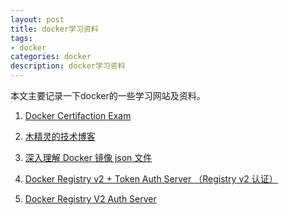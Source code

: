 ```yaml
---
layout: post
title: docker学习资料
tags:
- docker
categories: docker
description: docker学习资料
---
```



本文主要记录一下docker的一些学习网站及资料。


<!-- more -->



1. [Docker Certifaction Exam](https://wiki.shileizcc.com/display/DOC/Docker+Certification+Exam+installation+Tutorial#DockerCertificationExaminstallationTutorial-Registry*)

2. [木精灵的技术博客](https://blog.csdn.net/shlazww/article/category/2551955)

3. [深入理解 Docker 镜像 json 文件](https://blog.csdn.net/shlazww/article/details/48208445)

4. [Docker Registry v2 + Token Auth Server （Registry v2 认证）](http://dockone.io/article/845)

5. [Docker Registry V2 Auth Server](https://hui.lu/docker-registry-v2-auth-server-with-python/#code)

<br />
<br />



<br />
<br />
<br />

